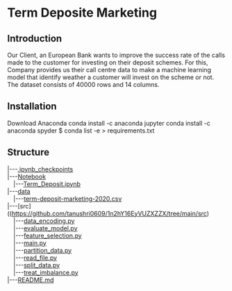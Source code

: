 # Term Deposite Marketing

## Introduction

Our Client, an European Bank wants to improve the success rate of the calls made to the customer for investing on their deposit schemes. For this, Company provides us their call centre data to make a machine learning model that identify weather a customer will invest on the scheme or not. The dataset consists of 40000 rows and 14 columns.

 ## Installation
 
Download Anaconda
conda install -c anaconda jupyter
conda install -c anaconda spyder
$ conda list -e > requirements.txt

## Structure


|---[.ipynb_checkpoints](.ipynb_checkpoints)<br>
|---[Notebook](https://github.com/tanushri0609/1n2hY16EyVUZXZZX/tree/main/Notebook)<br>
 &emsp;|---[Term_Deposit.ipynb](https://github.com/tanushri0609/1n2hY16EyVUZXZZX/tree/main/Notebook/Term_Deposit.ipynb)<br>
|---[data](https://github.com/tanushri0609/1n2hY16EyVUZXZZX/tree/main/data)<br>
 &emsp;|---[term-deposit-marketing-2020.csv](https://github.com/tanushri0609/1n2hY16EyVUZXZZX/tree/main/data/term-deposit-marketing-2020.csv)<br>
|---[src]((https://github.com/tanushri0609/1n2hY16EyVUZXZZX/tree/main/src)<br>
 &emsp;|---[data_encoding.py](https://github.com/tanushri0609/1n2hY16EyVUZXZZX/tree/main/src/data_encoding.py)<br>
 &emsp;|---[evaluate_model.py](https://github.com/tanushri0609/1n2hY16EyVUZXZZX/tree/main/src/evaluate_model.py)<br>
 &emsp;|---[feature_selection.py](https://github.com/tanushri0609/1n2hY16EyVUZXZZX/tree/main/src/feature_selection.py)<br>
 &emsp;|---[main.py](https://github.com/tanushri0609/1n2hY16EyVUZXZZX/tree/main/src/main.py)<br>
 &emsp;|---[partition_data.py](https://github.com/tanushri0609/1n2hY16EyVUZXZZX/tree/main/src/partition_data.py)<br>
 &emsp;|---[read_file.py](https://github.com/tanushri0609/1n2hY16EyVUZXZZX/tree/main/src/read_file.py)<br>
 &emsp;|---[split_data.py](https://github.com/tanushri0609/1n2hY16EyVUZXZZX/tree/main/src/split_data.py)<br>
 &emsp;|---[treat_imbalance.py](https://github.com/tanushri0609/1n2hY16EyVUZXZZX/tree/main/src/treat_imbalance.py)<br>
|---[README.md](./README.md)
 
 
